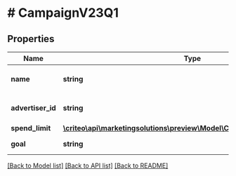 # # CampaignV23Q1

## Properties

Name | Type | Description | Notes
------------ | ------------- | ------------- | -------------
**name** | **string** | Name of the campaign | [optional]
**advertiser_id** | **string** | Advertiser id of the campaign | [optional]
**spend_limit** | [**\criteo\api\marketingsolutions\preview\Model\CampaignSpendLimitV23Q1**](CampaignSpendLimitV23Q1.md) |  | [optional]
**goal** | **string** | Goal of the campaign | [optional]

[[Back to Model list]](../../README.md#models) [[Back to API list]](../../README.md#endpoints) [[Back to README]](../../README.md)
